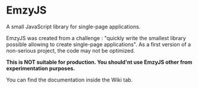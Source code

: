 # EmzyJS
A small JavaScript library for single-page applications.

EmzyJS was created from a challenge : "quickly write the smallest library possible allowing to create single-page applications". 
As a first version of a non-serious project, the code may not be optimized. 

**This is NOT suitable for production. You should'nt use EmzyJS other from experimentation purposes.**

You can find the documentation inside the Wiki tab.
